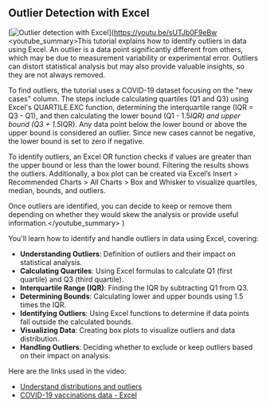 ## Outlier Detection with Excel

[![Outlier detection with Excel](https://i.ytimg.com/vi_webp/sUTJb0F9eBw/sddefault.webp)](https://youtu.be/sUTJb0F9eBw
<youtube_summary>This tutorial explains how to identify outliers in data using Excel. An outlier is a data point significantly different from others, which may be due to measurement variability or experimental error. Outliers can distort statistical analysis but may also provide valuable insights, so they are not always removed.

To find outliers, the tutorial uses a COVID-19 dataset focusing on the "new cases" column. The steps include calculating quartiles (Q1 and Q3) using Excel's QUARTILE.EXC function, determining the interquartile range (IQR = Q3 - Q1), and then calculating the lower bound (Q1 - 1.5*IQR) and upper bound (Q3 + 1.5*IQR). Any data point below the lower bound or above the upper bound is considered an outlier. Since new cases cannot be negative, the lower bound is set to zero if negative.

To identify outliers, an Excel OR function checks if values are greater than the upper bound or less than the lower bound. Filtering the results shows the outliers. Additionally, a box plot can be created via Excel’s Insert > Recommended Charts > All Charts > Box and Whisker to visualize quartiles, median, bounds, and outliers.

Once outliers are identified, you can decide to keep or remove them depending on whether they would skew the analysis or provide useful information.</youtube_summary>
)

You'll learn how to identify and handle outliers in data using Excel, covering:

- **Understanding Outliers**: Definition of outliers and their impact on statistical analysis.
- **Calculating Quartiles**: Using Excel formulas to calculate Q1 (first quartile) and Q3 (third quartile).
- **Interquartile Range (IQR)**: Finding the IQR by subtracting Q1 from Q3.
- **Determining Bounds**: Calculating lower and upper bounds using 1.5 times the IQR.
- **Identifying Outliers**: Using Excel functions to determine if data points fall outside the calculated bounds.
- **Visualizing Data**: Creating box plots to visualize outliers and data distribution.
- **Handling Outliers**: Deciding whether to exclude or keep outliers based on their impact on analysis.

Here are the links used in the video:

- [Understand distributions and outliers](https://www.khanacademy.org/math/ap-statistics/quantitative-data-ap/xfb5d8e68:describing-distribution-quant/v/classifying-distributions)
- [COVID-19 vaccinations data - Excel](https://docs.google.com/spreadsheets/d/1_vQF2i5ubKmHQMBqoTwsu6AlevWsQtTD/view#gid=790744269)
